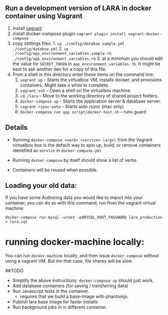 
## Run a development version of LARA in docker container using Vagrant

1. install [vagrant](vagrantup.com)
1. install docker-compose plugin `vagrant plugin install vagrant-docker-compose`
1. copy settings files:
		1. `cp ./config/databse.sample.yml ./config/databse.yml`
		2. `cp ./config/app_environment_variables.sample.rb ./config/app_environment_variables.rb`
		3. at a minimum you should edit the value for `SECRET_TOKEN` in  `app_environment_variables.rb`.
		It might be best to ask another dev for a copy of this file.
1.  From a shell in this directory enter these items on the command line:
	1. `vagrant up`  - Starts the virtualbox VM, installs docker, and provisions containers. Might take a while to complete.
	1. `vagrant ssh` – Open a shell on the virtualbox machine.
	1. `cd /lara` – Move to the working directory of shared project folders.
	1. `docker-compose up` - Starts the application server & database server.
	1. `vagrant rsync-auto` – Starts auto rsync  (mac only)
	1. `docker-compose run app script/docker-test.sh` – runs guard

## Details

* Running `docker-compose <verb> <service> (args)` from the Vagrant virtualbox
box is the default way to spin up, build, or remove containers identified as
`service` in `docker-compose.yml`

* Running `docker-compose` by itself should show a list of verbs.

* Containers will be reused when possible.

## Loading your old data:

If you have some Authoring data you would like to import into your container,
you can do so with this command, run from the vagrant virtual machine:

`docker-compose run mysql -uroot -p$MYSQL_ROOT_PASSWORD lara_production < lara.sql`

# running docker-machine locally:

You can run `docker-machine` locally, and then issue `docker-compose`
without using a vagrant VM.  But inn that case, file shares will be slow.

##TODO
- Simplify the above instructions. `docker-compose up` should just work.
- Add database containers (for saving / transferring data)
- Run Javascript tests in the container.
	- requires that we build a base-image with phantomjs.
- Publish lara base image for faster installs
- Run background jobs in in different container.
